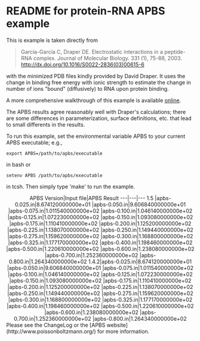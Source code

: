 README for protein-RNA APBS example
===================================

This is example is taken directly from

> García-García C, Draper DE. Electrostatic interactions in a peptide-RNA complex. Journal of Molecular Biology. 331 (1), 75-88, 2003. <http://dx.doi.org/10.1016/S0022-2836(03)00615-6>

with the minimized PDB files kindly provided by David Draper. It uses the change in binding free energy with ionic strength to estimate the change in number of ions "bound" (diffusively) to RNA upon protein binding.

A more comprehensive walkthrough of this example is available [online](http://www.poissonboltzmann.org/examples/Protein-Rna_Tutorial/).

The APBS results agree reasonably well with Draper's calculations; there are some differences in parameterization, surface definitions, etc. that lead to small differents in the results.

To run this example, set the environmental variable APBS to your current APBS executable; e.g.,

    export APBS=/path/to/apbs/executable
            

in bash or

    setenv APBS /path/to/apbs/executable
            

in tcsh. Then simply type 'make' to run the example.
<center>
APBS Version|Input file|APBS Result
---|---|---
1.5  |apbs-0.025.in|8.674120000000e+01
     |apbs-0.050.in|9.606840000000e+01
     |apbs-0.075.in|1.011540000000e+02
     |apbs-0.100.in|1.046140000000e+02
     |apbs-0.125.in|1.072230000000e+02
     |apbs-0.150.in|1.093080000000e+02
     |apbs-0.175.in|1.110410000000e+02
     |apbs-0.200.in|1.125200000000e+02
     |apbs-0.225.in|1.138070000000e+02
     |apbs-0.250.in|1.149440000000e+02
     |apbs-0.275.in|1.159620000000e+02
     |apbs-0.300.in|1.168800000000e+02
     |apbs-0.325.in|1.177170000000e+02
     |apbs-0.400.in|1.198460000000e+02
     |apbs-0.500.in|1.220610000000e+02
     |apbs-0.600.in|1.238080000000e+02
     |apbs-0.700.in|1.252360000000e+02
     |apbs-0.800.in|1.264340000000e+02
1.4.2|apbs-0.025.in|8.674120000000e+01
     |apbs-0.050.in|9.606840000000e+01
     |apbs-0.075.in|1.011540000000e+02
     |apbs-0.100.in|1.046140000000e+02
     |apbs-0.125.in|1.072230000000e+02
     |apbs-0.150.in|1.093080000000e+02
     |apbs-0.175.in|1.110410000000e+02
     |apbs-0.200.in|1.125200000000e+02
     |apbs-0.225.in|1.138070000000e+02
     |apbs-0.250.in|1.149440000000e+02
     |apbs-0.275.in|1.159620000000e+02
     |apbs-0.300.in|1.168800000000e+02
     |apbs-0.325.in|1.177170000000e+02
     |apbs-0.400.in|1.198460000000e+02
     |apbs-0.500.in|1.220610000000e+02
     |apbs-0.600.in|1.238080000000e+02
     |apbs-0.700.in|1.252360000000e+02
     |apbs-0.800.in|1.264340000000e+02
</center>
<!---
%%%%%%
Commented this out since is the result of running all the example. Reather, I am putting the results of the test in here. JB.
%%%%%%
Input file|Description|APBS version|APBS results||Draper PB results||Draper experimental results||
---|---|---|---|---|---|---|---|---
||||n = -(d Δ G)/(d ln [KCl])/RT|-d( Δ G)/(d log<sub>10</sub> [KCl]) (kcal)|n = -(d Δ G)/(d ln [KCl])/RT|-d( Δ G)/(d log<sub>10</sub> [KCl]) (kcal)|n = -(d Δ G)/(d ln [KCl])/RT|-d( Δ G)/(d log<sub>10</sub> [KCl]) (kcal)
'make all'|Run a series of binding energy calculations at different ionic strengths|**1.4.2**|**-(4.52831 ± 0.0758878)**|**6.1561 ± 0.109612**|-(4.3 ± 0.2)|5.9 ± 0.2|-(4.4 ± 0.2)|6.0 ± 0.2
          |                                                                        |1.0.0           |-(4.52 ± 0.08)|6.2 ± 0.1
--->
Please see the ChangeLog or the [APBS website](http://www.poissonboltzmann.org/) for more information.


